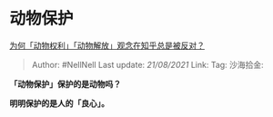 # 动物保护

[为何「动物权利」「动物解放」观念在知乎总是被反对？](https://www.zhihu.com/question/57229909/answer/604390766)

> Author: #NellNell
> Last update: *21/08/2021*
> Link:
> Tag:
> 沙海拾金:

**「动物保护」保护的是动物吗？**

**明明保护的是人的「良心」。**

